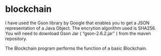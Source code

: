 # blockchain
I have used the Gson library by Google that enables you to get a JSON representation of a Java Object.
The encrytion algorithm used is SHA256.
You will need to download Gson Jar ( “gson-2.6.2.jar” ) from the maven repository.

The Blockchain program performs the function of a basic Blockchain.
